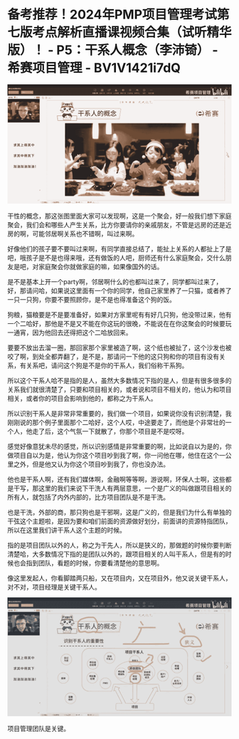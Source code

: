 # 备考推荐！2024年PMP项目管理考试第七版考点解析直播课视频合集（试听精华版）！ - P5：干系人概念（李沛锜） - 希赛项目管理 - BV1V1421i7dQ

![](img/99f14ca12a198f7fcd0854638530dc04_0.png)

干性的概念，那这张图里面大家可以发现啊，这是一个聚会，好一般我们想下家庭聚会，我们会和哪些人产生关系，比方你要请你的亲戚朋友，不管是远房的还是近房的啊，可能邻居啊关系也不错啊，叫过来啊。

好像他们的孩子要不要叫过来啊，有同学直接总结了，能扯上关系的人都扯上了是吧，哦孩子是不是也得来哦，还有做饭的人吧，厨师还有什么家庭聚会，交什么朋友是吧，对家庭聚会你就做家庭的嘛，如果像国外的话。

是不是基本上开一个party啊，邻居啊什么的也都叫过来了，同学都叫过来了，好，那请问哈，如果说这里面有一个你的同学，他自己家里养了一只猫，或者养了一只一只狗，你要不要照顾你，是不是也得准备这个狗的饭。

狗粮，猫粮要是不是要准备好，如果对方家里呢有有好几只狗，他没带过来，他有一个二哈好，那他是不是又不能在你这玩的很晚，不能说在在你这聚会的时候要玩一通宵，因为他回去还得把这个二哈放回来。

要要不放出去溜一圈，那回家那个家里被造了啊，这个纸也被扯了，这个沙发也被咬了啊，到处全都弄翻了，是不是，那请问一下他的这只狗和你的项目有没有关系，有关系吧，请问这个狗是不是你的干系人，我们俗称干系狗。

所以这个干系人哈不是指的是人，虽然大多数情况下指的是人，但是有很多很多的关系我们就很清楚了，只要和项目相关的，或者说和项目不相关的，他认为和项目相关，或者你的项目会影响到他的，都称之为干系人。

所以识别干系人是非常非常重要的，我们做一个项目，如果说你没有识别清楚，我刚刚说的那个例子里面那个二哈好，这个人哎，中途要走了，而他是个非常壮的一个人，他走了后，这个气氛一下就散了，你那个项目是不是哎呀。

感觉好像意犹未尽的感觉，所以识别感情是非常重要的啊，比如说自以为是的，你做项目自以为是，他认为你这个项目吵到我了啊，你一问他在哪，他住在这个一公里之外，但是他又认为你这个项目吵到我了，你也没办法。

他也是干系人啊，还有我们媒体啊，金融啊等等啊，游说啊，环保人士啊，这些都是干写，那这里的我们来说下干洗人有两层意思，一个是广义的叫做跟项目相关的所有人，就包括了内外内部的，比方项目团队是不是干洗。

也是干洗，外部的商，那只狗也是干邪啊，这是广义的，但是我们为什么有单独的干弦这个主题啦，是因为要和咱们前面的资源做好划分，前面讲的资源特指团队，所以在这里我们讲干系人这个主题的时候。

指的是项目团队以外的人，称之为干先人，所以是狭义的，那做题的时候你要判断清楚哈，大多数情况下指的是团队以外的，跟项目相关的人叫干系人，但是有的时候也会指到团队，看题的时候，你要看清楚他的意思啊。

像这里发起人，你看脚踏两只船，又在项目内，又在项目外，他又说关键干系人，对不对，项目经理是关键干系人。



![](img/99f14ca12a198f7fcd0854638530dc04_2.png)

项目管理团队是关键。